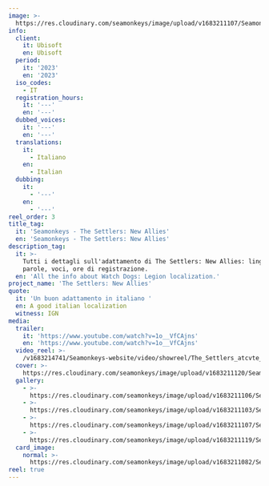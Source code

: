 ```yaml
---
image: >-
  https://res.cloudinary.com/seamonkeys/image/upload/v1683211107/Seamonkeys-website/meta/tag_image_1_h3vqhg_vmij8b.jpg
info:
  client:
    it: Ubisoft
    en: Ubisoft
  period:
    it: '2023'
    en: '2023'
  iso_codes:
    - IT
  registration_hours:
    it: '---'
    en: '---'
  dubbed_voices:
    it: '---'
    en: '---'
  translations:
    it:
      - Italiano
    en:
      - Italian
  dubbing:
    it:
      - '---'
    en:
      - '---'
reel_order: 3
title_tag:
  it: 'Seamonkeys - The Settlers: New Allies'
  en: 'Seamonkeys - The Settlers: New Allies'
description_tag:
  it: >-
    Tutti i dettagli sull'adattamento di The Settlers: New Allies: lingue,
    parole, voci, ore di registrazione.
  en: 'All the info about Watch Dogs: Legion localization.'
project_name: 'The Settlers: New Allies'
quote:
  it: 'Un buon adattamento in italiano '
  en: A good italian localization
  witness: IGN
media:
  trailer:
    it: 'https://www.youtube.com/watch?v=1o__VfCAjns'
    en: 'https://www.youtube.com/watch?v=1o__VfCAjns'
  video_reel: >-
    /v1683214741/Seamonkeys-website/video/showreel/The_Settlers_atcvte_y7gw56.mp4
  cover: >-
    https://res.cloudinary.com/seamonkeys/image/upload/v1683211120/Seamonkeys-website/cover/the_settlers_new_allies_cover.jpg
  gallery:
    - >-
      https://res.cloudinary.com/seamonkeys/image/upload/v1683211106/Seamonkeys-website/gallery/TSR_Screenshot4_Comeback_130122_5PM_CET_kn4ybm_ucldzq.jpg
    - >-
      https://res.cloudinary.com/seamonkeys/image/upload/v1683211103/Seamonkeys-website/gallery/TSR_Screenshot2_Comeback_130122_5PM_CET_prspxd_trqosm.jpg
    - >-
      https://res.cloudinary.com/seamonkeys/image/upload/v1683211107/Seamonkeys-website/gallery/TSR_screen_arena_fight_190820_9am_CET_1566248330_gztdzb_hjqei7.jpg
    - >-
      https://res.cloudinary.com/seamonkeys/image/upload/v1683211119/Seamonkeys-website/gallery/TSR_New_Screenshot_Maru_Village_bbqbmj_b1fbp7.jpg
  card_image:
    normal: >-
      https://res.cloudinary.com/seamonkeys/image/upload/v1683211082/Seamonkeys-website/cards/card-portfolio_1_yot9qj_b7ehmu.jpg
reel: true
---
```


